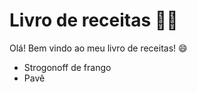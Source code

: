 # Livro de receitas :man_cook:

Olá! Bem vindo ao meu livro de receitas! :smile:

- Strogonoff de frango
- Pavê

